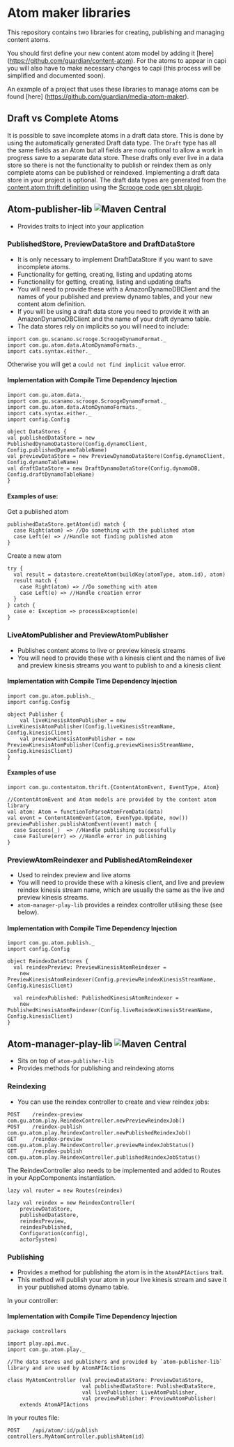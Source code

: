 # Atom maker libraries

This repository contains two libraries for creating, publishing and managing content atoms.

You should first define your new content atom model by adding it [here] (https://github.com/guardian/content-atom).
For the atoms to appear in capi you will also have to make necessary changes to capi (this process will be simplified and documented soon).

An example of a project that uses these libraries to manage atoms can be found [here] (https://github.com/guardian/media-atom-maker).

## Draft vs Complete Atoms
It is possible to save incomplete atoms in a draft data store. This is done by using the automatically generated Draft data type.
The `Draft` type has all the same fields as an Atom but all fields are now optional to allow a work in progress save to a separate data store. 
These drafts only ever live in a data store so there is not the functionality to publish or reindex them as only complete atoms can
be published or reindexed. Implementing a draft data store in your project is optional. The draft data types are generated from the [content atom thrift
definition](https://github.com/guardian/content-atom) using the [Scrooge code gen sbt plugin](https://github.com/guardian/scrooge-code-gen-sbt-plugin).

## Atom-publisher-lib ![Maven Central](https://maven-badges.herokuapp.com/maven-central/com.gu/atom-publisher-lib_2.11/badge.svg)
- Provides traits to inject into your application

### PublishedStore, PreviewDataStore and DraftDataStore
- It is only necessary to implement DraftDataStore if you want to save incomplete atoms.
- Functionality for getting, creating, listing and updating atoms
- Functionality for getting, creating, listing and updating drafts
- You will need to provide these with a AmazonDynamoDBClient and the names of your published and preview
dynamo tables, and your new content atom definition.
- If you will be using a draft data store you need to provide it with an AmazonDynamoDBClient and the name
 of your draft dynamo table.
- The data stores rely on implicits so you will need to include:
```
import com.gu.scanamo.scrooge.ScroogeDynamoFormat._
import com.gu.atom.data.AtomDynamoFormats._
import cats.syntax.either._
```
Otherwise you will get a `could not find implicit value` error.

#### Implementation with Compile Time Dependency Injection
```
import com.gu.atom.data._
import com.gu.scanamo.scrooge.ScroogeDynamoFormat._
import com.gu.atom.data.AtomDynamoFormats._
import cats.syntax.either._
import config.Config

object DataStores {
val publishedDataStore = new PublishedDynamoDataStore(Config.dynamoClient, Config.publishedDynamoTableName)
val previewDataStore = new PreviewDynamoDataStore(Config.dynamoClient, Config.dynamoTableName)
val draftDataStore = new DraftDynamoDataStore(Config.dynamoDB, Config.draftDynamoTableName)
}
```


#### Examples of use:

Get a published atom
```
publishedDataStore.getAtom(id) match {
  case Right(atom) => //Do something with the published atom
  case Left(e) => //Handle not finding published atom
}
```

Create a new atom
```
try {
  val result = datastore.createAtom(buildKey(atomType, atom.id), atom)
  result match {
    case Right(atom) => //Do something with atom
    case Left(e) => //Handle creation error
  }
} catch {
  case e: Exception => processException(e)
}

```

### LiveAtomPublisher and PreviewAtomPublisher
- Publishes content atoms to live or preview kinesis streams
- You will need to provide these with a kinesis client and the names of live and preview kinesis streams
you want to publish to and a kinesis client

#### Implementation with Compile Time Dependency Injection
```
import com.gu.atom.publish._
import config.Config

object Publisher {
    val liveKinesisAtomPublisher = new LiveKinesisAtomPublisher(Config.liveKinesisStreamName, Config.kinesisClient)
    val previewKinesisAtomPublisher = new PreviewKinesisAtomPublisher(Config.previewKinesisStreamName, Config.kinesisClient)
}
```

#### Examples of use
```
import com.gu.contentatom.thrift.{ContentAtomEvent, EventType, Atom}

//ContentAtomEvent and Atom models are provided by the content atom library
val atom: Atom = functionToParseAtomFromData(data)
val event = ContentAtomEvent(atom, EvenType.Update, now())
previewPublisher.publishAtomEvent(event) match {
  case Success(_)  => //Handle publishing successfully
  case Failure(err) => //Handle error in publishing
}
```


### PreviewAtomReindexer and PublishedAtomReindexer
- Used to reindex preview and live atoms
- You will need to provide these with a kinesis client, and live and preview reindex kinesis stream name, which are usually
the same as the live and preview kinesis streams.
- `atom-manager-play-lib` provides a reindex controller utilising these (see below).

#### Implementation with Compile Time Dependency Injection
```
import com.gu.atom.publish._
import config.Config

object ReindexDataStores {
  val reindexPreview: PreviewKinesisAtomReindexer =
    new PreviewKinesisAtomReindexer(Config.previewReindexKinesisStreamName, Config.kinesisClient)

  val reindexPublished: PublishedKinesisAtomReindexer =
    new PublishedKinesisAtomReindexer(Config.liveReindexKinesisStreamName, Config.kinesisClient)
}

```

## Atom-manager-play-lib ![Maven Central](https://maven-badges.herokuapp.com/maven-central/com.gu/atom-manager-play_2.11/badge.svg)
- Sits on top of `atom-publisher-lib`
- Provides methods for publishing and reindexing atoms

### Reindexing
- You can use the reindex controller to create and view reindex jobs:

```
POST    /reindex-preview                com.gu.atom.play.ReindexController.newPreviewReindexJob()
POST    /reindex-publish                com.gu.atom.play.ReindexController.newPublishedReindexJob()
GET     /reindex-preview                com.gu.atom.play.ReindexController.previewReindexJobStatus()
GET     /reindex-publish                com.gu.atom.play.ReindexController.publishedReindexJobStatus()
```
The ReindexController also needs to be implemented and added to Routes in your AppComponents instantiation.
```
lazy val router = new Routes(reindex)

lazy val reindex = new ReindexController(
    previewDataStore,
    publishedDataStore,
    reindexPreview,
    reindexPublished,
    Configuration(config),
    actorSystem)
```

### Publishing
- Provides a method for publishing the atom is in the `AtomAPIActions` trait.
- This method will publish your atom in your live kinesis stream and save it in your
published atoms dynamo table.

In your controller:

#### Implementation with Compile Time Dependency Injection
```
package controllers

import play.api.mvc._
import com.gu.atom.play._

//The data stores and publishers and provided by `atom-publisher-lib` library and are used by AtomAPIActions

class MyAtomController (val previewDataStore: PreviewDataStore,
                        val publishedDataStore: PublishedDataStore,
                        val livePublisher: LiveAtomPublisher,
                        val previewPublisher: PreviewAtomPublisher)
    extends AtomAPIActions
```

In your routes file:
```
POST    /api/atom/:id/publish           controllers.MyAtomController.publishAtom(id)
```

